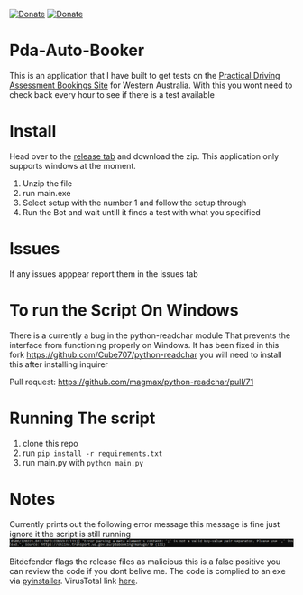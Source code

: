 [![Donate](https://img.shields.io/badge/Donate-PayPal-green.svg)](https://www.paypal.com/donate/?business=UNHBAGR6LARES&no_recurring=0&currency_code=AUD)
[![Donate](https://img.shields.io/badge/Donate-Buy%20Me%20A%20Coffee-yellow)](https://www.buymeacoffee.com/ExperimentalNet)


# Pda-Auto-Booker
This is an application that I have built to get tests on the [Practical Driving Assessment Bookings Site](https://online.transport.wa.gov.au/pdabooking/manage/?1) for Western Australia. With this you wont need to check back every hour to see if there is a test available

# Install
Head over to the [release tab](https://github.com/The-Drobe/pda-auto-booker/releases/) and download the zip. This application only supports windows at the moment. <br>
1. Unzip the file
2. run main.exe
3. Select setup with the number 1 and follow the setup through
4. Run the Bot and wait untill it finds a test with what you specified

# Issues
If any issues apppear report them in the issues tab

# To run the Script On Windows
There is a currently a bug in the python-readchar module That prevents the interface from functioning properly on Windows. It has been fixed in this fork https://github.com/Cube707/python-readchar you will need to install this after installing inquirer

Pull request: https://github.com/magmax/python-readchar/pull/71

# Running The script
1. clone this repo
2. run `pip install -r requirements.txt`
3. run main.py with `python main.py` 

# Notes
Currently prints out the following error message this message is fine just ignore it the script is still running
![errorthatisfine.PNG](https://github.com/The-Drobe/pda-auto-booker/blob/main/ReadmeFiles/img/errorthatisfine.PNG?raw=true)

Bitdefender flags the release files as malicious this is a false positive you can review the code if you dont belive me. The code is complied to an exe via [pyinstaller](https://pyinstaller.org/en/stable/). VirusTotal link [here](https://www.virustotal.com/gui/file/98954bca7bb1ffa807fbd280f1d667d1309bdb3aacd893e78f93a6216a5b588d/detection).